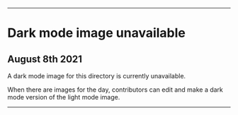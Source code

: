 
***
 
# Dark mode image unavailable

## August 8th 2021

A dark mode image for this directory is currently unavailable.

When there are images for the day, contributors can edit and make a dark mode version of the light mode image.

***
